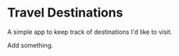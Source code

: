 # Travel Destinations

A simple app to keep track of destinations I'd like to visit.

Add something.
